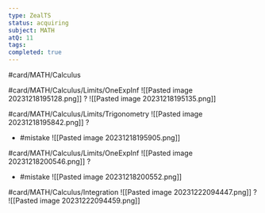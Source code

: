 ```yaml
---
type: ZealTS
status: acquiring
subject: MATH
atQ: 11
tags: 
completed: true
---
```

#card/MATH/Calculus 

#card/MATH/Calculus/Limits/OneExpInf
![[Pasted image 20231218195128.png]]
?
![[Pasted image 20231218195135.png]] 

#card/MATH/Calculus/Limits/Trigonometry
![[Pasted image 20231218195842.png]]
?
- #mistake
![[Pasted image 20231218195905.png]]

#card/MATH/Calculus/Limits/OneExpInf 
![[Pasted image 20231218200546.png]]
?
- #mistake
![[Pasted image 20231218200552.png]] 

#card/MATH/Calculus/Integration 
![[Pasted image 20231222094447.png]]
?
![[Pasted image 20231222094459.png]]

 

